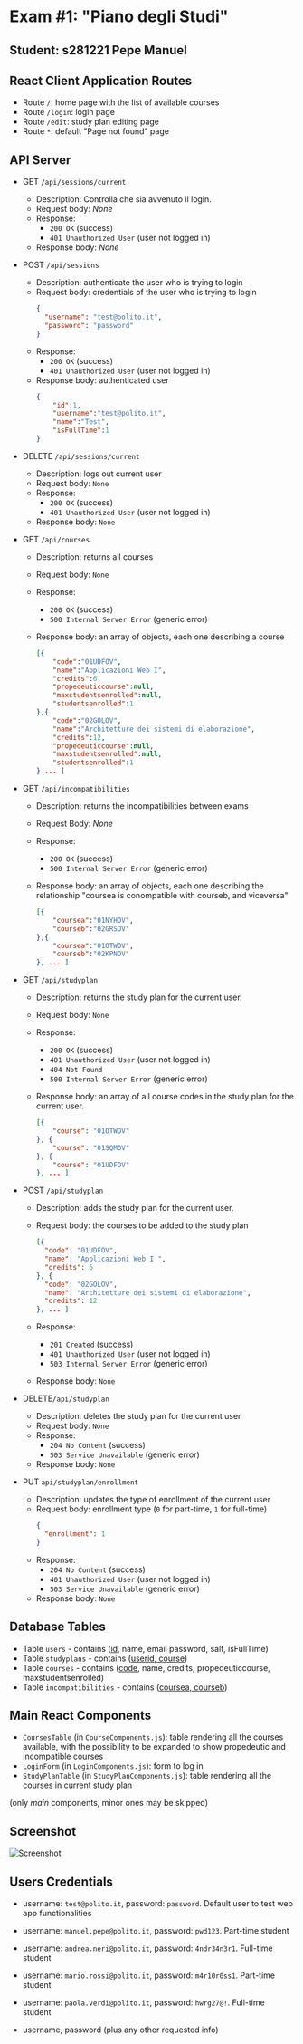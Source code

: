 # Exam #1: "Piano degli Studi"
## Student: s281221 Pepe Manuel 

## React Client Application Routes

- Route `/`: home page with the list of available courses
- Route `/login`: login page
- Route `/edit`: study plan editing page
- Route `*`: default "Page not found" page 

## API Server

- GET `/api/sessions/current`
  - Description: Controlla che sia avvenuto il login.
  - Request body: _None_
  - Response:
    - `200 OK` (success)
    - `401 Unauthorized User` (user not logged in)
  - Response body: _None_

- POST `/api/sessions`
  - Description: authenticate the user who is trying to login
  - Request body: credentials of the user who is trying to login
    ```json
    {
      "username": "test@polito.it",
      "password": "password"
    }
    ```
  - Response: 
    - `200 OK` (success)
    - `401 Unauthorized User` (user not logged in)
  - Response body: authenticated user
    ```json
    {
        "id":1,
        "username":"test@polito.it",
        "name":"Test",
        "isFullTime":1
    }
    ```

- DELETE `/api/sessions/current`
  - Description: logs out current user
  - Request body: `None`
  - Response:
    - `200 OK` (success)
    - `401 Unauthorized User` (user not logged in)
  - Response body: `None`

- GET `/api/courses`
  - Description: returns all courses
  - Request body: `None`
  - Response: 

    - `200 OK` (success) 
    - `500 Internal Server Error` (generic error)
  - Response body: an array of objects, each one describing a course
    ```json
    [{
        "code":"01UDFOV",
        "name":"Applicazioni Web I",
        "credits":6,
        "propedeuticcourse":null,
        "maxstudentsenrolled":null,
        "studentsenrolled":1
    },{
        "code":"02GOLOV",
        "name":"Architetture dei sistemi di elaborazione",
        "credits":12,
        "propedeuticcourse":null,
        "maxstudentsenrolled":null,
        "studentsenrolled":1
    } ... ]
    ```

- GET `/api/incompatibilities`
  - Description: returns the incompatibilities between exams
  - Request Body: _None_
  - Response: 
    - `200 OK` (success)
    - `500 Internal Server Error` (generic error)

  - Response body: an array of objects, each one describing the relationship "coursea is conompatible with courseb, and viceversa"

    ```json
    [{
        "coursea":"01NYHOV",
        "courseb":"02GRSOV"
    },{
        "coursea":"01OTWOV",
        "courseb":"02KPNOV"
    }, ... ]
    ```

- GET `/api/studyplan`

  - Description: returns the study plan for the current user.
  - Request body: `None`
  - Response:

    - `200 OK` (success)
    - `401 Unauthorized User` (user not logged in)
    - `404 Not Found`
    - `500 Internal Server Error` (generic error)
  - Response body: an array of all course codes in the study plan for the current user.
    ```json
    [{
        "course": "01OTWOV"
    }, {
        "course": "01SQMOV"
    }, {
        "course": "01UDFOV"
    }, ... ]
    ```

- POST `/api/studyplan`

  - Description: adds the study plan for the current user.

  - Request body: the courses to be added to the study plan

    ```json
    [{
      "code": "01UDFOV",
      "name": "Applicazioni Web I ",
      "credits": 6
    }, {
      "code": "02GOLOV",
      "name": "Architetture dei sistemi di elaborazione",
      "credits": 12
    }, ... ]
    ```

  - Response:

    - `201 Created` (success)
    - `401 Unauthorized User` (user not logged in)
    - `503 Internal Server Error` (generic error)

  - Response body: `None`

- DELETE`/api/studyplan`

  - Description: deletes the study plan for the current user
  - Request body: `None`
  - Response:
    - `204 No Content` (success)
    - `503 Service Unavailable` (generic error)
  - Response body: `None`

- PUT `api/studyplan/enrollment`
  - Description: updates the type of enrollment of the current user
  - Request body: enrollment type (`0` for part-time, `1` for full-time)
    ```json
    {
      "enrollment": 1
    }
    ```
  - Response:
    - `204 No Content` (success)
    - `401 Unauthorized User` (user not logged in)
    - `503 Service Unavailable` (generic error)
  - Response body: `None`



## Database Tables

- Table `users` - contains (<u>id</u>, name, email password, salt, isFullTime)
- Table `studyplans` - contains (<u>userid, course</u>)
- Table `courses` - contains (<u>code</u>, name, credits, propedeuticcourse, maxstudentsenrolled)
- Table `incompatibilities` - contains (<u>coursea, courseb</u>)

## Main React Components

- `CoursesTable` (in `CourseComponents.js`): table rendering all the courses available, with the possibility to be expanded to show propedeutic and incompatible courses
- `LoginForm` (in `LoginComponents.js`): form to log in
- `StudyPlanTable` (in `StudyPlanComponents.js`): table rendering all the courses in current study plan

(only _main_ components, minor ones may be skipped)

## Screenshot

![Screenshot](./img/screenshot.jpg)

## Users Credentials

- username: `test@polito.it`, password: `password`. Default user to test web app functionalities
- username: `manuel.pepe@polito.it`, password: `pwd123`. Part-time student
- username: `andrea.neri@polito.it`, password: `4ndr34n3r1`. Full-time student
- username: `mario.rossi@polito.it`, password: `m4r10r0ss1`. Part-time student
- username: `paola.verdi@polito.it`, password: `hwrg27@!`. Full-time student

- username, password (plus any other requested info)
